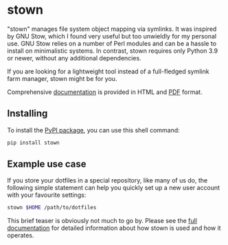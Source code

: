 stown
=====

"stown" manages file system object mapping via symlinks. It was inspired by GNU
Stow, which I found very useful but too unwieldly for my personal use. GNU Stow
relies on a number of Perl modules and can be a hassle to install on
minimalistic systems. In contrast, stown requires only Python 3.9 or newer,
without any additional dependencies.

If you are looking for a lightweight tool instead of a full-fledged symlink
farm manager, stown might be for you.

Comprehensive [documentation](https://www.seichter.de/stown/) is provided in
HTML and [PDF](https://www.seichter.de/stown/stown.pdf) format.

Installing
----------

To install the [PyPI package](https://pypi.org/project/stown/), you can use
this shell command:

```bash
pip install stown
```

Example use case
----------------

If you store your dotfiles in a special repository, like many of us do, the
following simple statement can help you quickly set up a new user account with your
favourite settings:

```bash
stown $HOME /path/to/dotfiles
```

This brief teaser is obviously not much to go by. Please see the [full
documentation](https://www.seichter.de/stown/) for detailed information about
how stown is used and how it operates.
